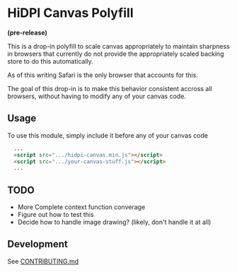 # HiDPI Canvas Polyfill

**(pre-release)**

This is a drop-in polyfill to scale canvas appropriately to maintain sharpness
in browsers that currently do not provide the appropriately scaled backing
store to do this automatically.

As of this writing Safari is the only browser that accounts for this.

The goal of this drop-in is to make this behavior consistent accross all browsers,
without having to modify any of your canvas code.

## Usage

To use this module, simply include it before any of your canvas code

```html
  ...
  <script src=".../hidpi-canvas.min.js"></script>
  <script src=".../your-canvas-stuff.js"></script>
  ...
```

## TODO

  - More Complete context function converage
  - Figure out how to test this
  - Decide how to handle image drawing? (likely, don't handle it at all)

## Development

See [CONTRIBUTING.md](https://github.com/jondavidjohn/hidpi-canvas-polyfill/blob/develop/CONTRIBUTING.md)

